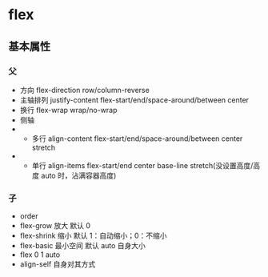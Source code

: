 # flex

## 基本属性

### 父

- 方向 flex-direction row/column-reverse
- 主轴排列 justify-content flex-start/end/space-around/between center
- 换行 flex-wrap wrap/no-wrap
- 侧轴
- - 多行 align-content flex-start/end/space-around/between center stretch
- - 单行 align-items flex-start/end center base-line stretch(没设置高度/高度 auto 时，沾满容器高度)

### 子

- order
- flex-grow 放大 默认 0
- flex-shrink 缩小 默认 1：自动缩小；0：不缩小
- flex-basic 最小空间 默认 auto 自身大小
- flex 0 1 auto
- align-self 自身对其方式
